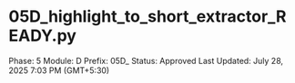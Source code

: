 # 05D_highlight_to_short_extractor_READY.py

Phase: 5
Module: D
Prefix: 05D_
Status: Approved
Last Updated: July 28, 2025 7:03 PM (GMT+5:30)
